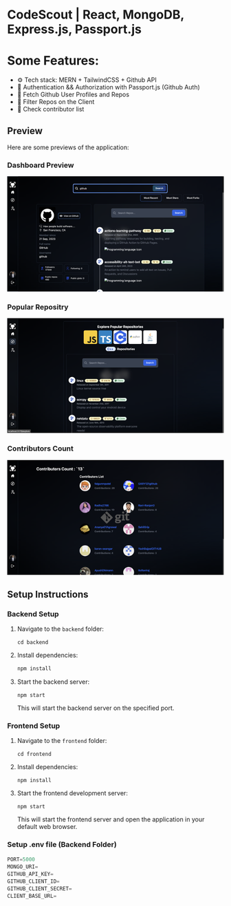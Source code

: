 # CodeScout | React, MongoDB, Express.js, Passport.js

# Some Features:

- ⚙️ Tech stack: MERN + TailwindCSS + Github API
- 🔑 Authentication && Authorization with Passport.js (Github Auth)
- 👾 Fetch Github User Profiles and Repos
- 🚀 Filter Repos on the Client
- 👥 Check contributor list

## Preview

Here are some previews of the application:

### Dashboard Preview

![Dashboard Preview](images/dash.png)

### Popular Repositry

![User Profile Preview](images/profi.png)

### Contributors Count

![ Contributors Count ](images/conti.png)

## Setup Instructions

### Backend Setup

1. Navigate to the `backend` folder:

   ```
   cd backend
   ```

2. Install dependencies:

   ```bash
   npm install
   ```

3. Start the backend server:

   ```
   npm start
   ```

   This will start the backend server on the specified port.

### Frontend Setup

1. Navigate to the `frontend` folder:

   ```
   cd frontend
   ```

2. Install dependencies:

   ```
   npm install
   ```

3. Start the frontend development server:

   ```
   npm start
   ```

   This will start the frontend server and open the application in your default web browser.

### Setup .env file (Backend Folder)

```js
PORT=5000
MONGO_URI=
GITHUB_API_KEY=
GITHUB_CLIENT_ID=
GITHUB_CLIENT_SECRET=
CLIENT_BASE_URL=
```
